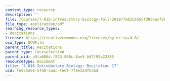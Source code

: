 ```yaml
---
content_type: resource
description: ''
file: /courses/7-016-introductory-biology-fall-2018/fe835e565fd05aacfe6f7f8e32dfb3bd_MIT7_016F18rec17.pdf
file_type: application/pdf
learning_resource_types:
- Recitations
license: https://creativecommons.org/licenses/by-nc-sa/4.0/
ocw_type: OCWFile
parent_title: Recitations
parent_type: CourseSection
parent_uid: a9fa686d-f823-808c-8ae5-b67f92e22385
resourcetype: Document
title: '7.016 Introductory Biology: Recitation 17'
uid: fe835e56-5fd0-5aac-fe6f-7f8e32dfb3bd
---
```

